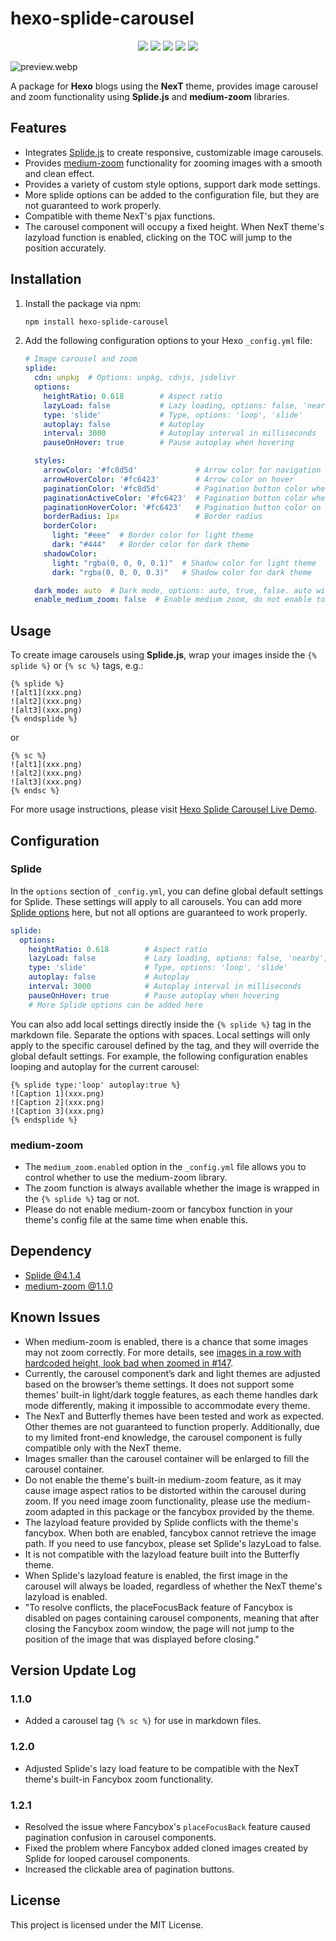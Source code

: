 # hexo-splide-carousel
<p align="center">
    <a href="https://github.com/Siriusq/hexo-splide-carousel/blob/master/ReadmeAssets/CNREADME.md"><img src="https://img.shields.io/badge/简体中文_README-4285F4?style=for-the-badge&logo=googletranslate&logoColor=ffffff"/></a>
    <a href="https://siriusq.top/en/splide-demo.html"><img src="https://img.shields.io/badge/Live%20Demo-%23fac03d?style=for-the-badge&logo=github&logoColor=%23222222"/></a>
    <a href="https://github.com/Siriusq/hexo-splide-carousel/blob/master/LICENSE"><img src="https://img.shields.io/badge/License-MIT-%23e3eb98?style=for-the-badge"/></a>
    <a href="https://hexo.io/plugins/"><img src="https://img.shields.io/badge/HEXO-7.3.0-%230E83CD?style=for-the-badge&logo=hexo"/></a>
    <a href="https://www.npmjs.com/package/hexo-splide-carousel"><img src="https://img.shields.io/badge/NPM-10.8.2-%23CB3837?style=for-the-badge&logo=npm&logoColor=%23CB3837"/></a>
</p>

![preview.webp](https://s2.loli.net/2024/09/11/NoGmOD7g2uz6KEB.webp)

A package for **Hexo** blogs using the **NexT** theme, provides image carousel and zoom functionality using **Splide.js** and **medium-zoom** libraries.

## Features
- Integrates [Splide.js](https://splidejs.com/) to create responsive, customizable image carousels.
- Provides [medium-zoom](https://medium-zoom.francoischalifour.com/) functionality for zooming images with a smooth and clean effect.
- Provides a variety of custom style options, support dark mode settings.
- More splide options can be added to the configuration file, but they are not guaranteed to work properly.
- Compatible with theme NexT's pjax functions.
- The carousel component will occupy a fixed height. When NexT theme's lazyload function is enabled, clicking on the TOC will jump to the position accurately.

## Installation
1. Install the package via npm:
    ```bash
    npm install hexo-splide-carousel
    ```
2. Add the following configuration options to your Hexo `_config.yml` file:
   ```yaml
   # Image carousel and zoom
   splide:
     cdn: unpkg  # Options: unpkg, cdnjs, jsdelivr
     options:
       heightRatio: 0.618        # Aspect ratio
       lazyLoad: false           # Lazy loading, options: false, 'nearby', 'sequential'
       type: 'slide'             # Type, options: 'loop', 'slide'
       autoplay: false           # Autoplay
       interval: 3000            # Autoplay interval in milliseconds
       pauseOnHover: true        # Pause autoplay when hovering

     styles:
       arrowColor: '#fc8d5d'             # Arrow color for navigation buttons
       arrowHoverColor: '#fc6423'        # Arrow color on hover
       paginationColor: '#fc8d5d'        # Pagination button color when inactive
       paginationActiveColor: '#fc6423'  # Pagination button color when active
       paginationHoverColor: '#fc6423'   # Pagination button color on hover
       borderRadius: 1px                 # Border radius
       borderColor:
         light: "#eee"  # Border color for light theme
         dark: "#444"   # Border color for dark theme
       shadowColor:
         light: "rgba(0, 0, 0, 0.1)"  # Shadow color for light theme
         dark: "rgba(0, 0, 0, 0.3)"   # Shadow color for dark theme

     dark_mode: auto  # Dark mode, options: auto, true, false. auto will follow the theme of the browser.
     enable_medium_zoom: false  # Enable medium zoom, do not enable together with the theme's medium zoom option
   ```

## Usage
To create image carousels using **Splide.js**, wrap your images inside the `{% splide %}` or `{% sc %}` tags, e.g.:
```
{% splide %}
![alt1](xxx.png)
![alt2](xxx.png)
![alt3](xxx.png)
{% endsplide %}
```
or
```
{% sc %}
![alt1](xxx.png)
![alt2](xxx.png)
![alt3](xxx.png)
{% endsc %}
```
For more usage instructions, please visit [Hexo Splide Carousel Live Demo](https://theme-next.js.org/docs/tag-plugins/group-pictures).

## Configuration
### Splide
In the `options` section of `_config.yml`, you can define global default settings for Splide. These settings will apply to all carousels. You can add more [Splide options](https://splidejs.com/guides/options/#options) here, but not all options are guaranteed to work properly.
```yaml
splide:
  options:
    heightRatio: 0.618        # Aspect ratio
    lazyLoad: false           # Lazy loading, options: false, 'nearby', 'sequential'
    type: 'slide'             # Type, options: 'loop', 'slide'
    autoplay: false           # Autoplay
    interval: 3000            # Autoplay interval in milliseconds
    pauseOnHover: true        # Pause autoplay when hovering
    # More Splide options can be added here
```

You can also add local settings directly inside the `{% splide %}` tag in the markdown file. Separate the options with spaces. Local settings will only apply to the specific carousel defined by the tag, and they will override the global default settings. For example, the following configuration enables looping and autoplay for the current carousel:
```
{% splide type:'loop' autoplay:true %}
![Caption 1](xxx.png)
![Caption 2](xxx.png)
![Caption 3](xxx.png)
{% endsplide %}
```

### medium-zoom
- The `medium_zoom.enabled` option in the `_config.yml` file allows you to control whether to use the medium-zoom library.
- The zoom function is always available whether the image is wrapped in the `{% splide %}` tag or not.
- Please do not enable medium-zoom or fancybox function in your theme's config file at the same time when enable this.

## Dependency
- [Splide @4.1.4](https://github.com/Splidejs/splide)
- [medium-zoom @1.1.0](https://github.com/francoischalifour/medium-zoom)

## Known Issues
- When medium-zoom is enabled, there is a chance that some images may not zoom correctly. For more details, see [images in a row with hardcoded height, look bad when zoomed in #147](https://github.com/francoischalifour/medium-zoom/issues/147).
- Currently, the carousel component’s dark and light themes are adjusted based on the browser’s theme settings. It does not support some themes' built-in light/dark toggle features, as each theme handles dark mode differently, making it impossible to accommodate every theme.
- The NexT and Butterfly themes have been tested and work as expected. Other themes are not guaranteed to function properly. Additionally, due to my limited front-end knowledge, the carousel component is fully compatible only with the NexT theme.
- Images smaller than the carousel container will be enlarged to fill the carousel container.
- Do not enable the theme's built-in medium-zoom feature, as it may cause image aspect ratios to be distorted within the carousel during zoom. If you need image zoom functionality, please use the medium-zoom adapted in this package or the fancybox provided by the theme.
- The lazyload feature provided by Splide conflicts with the theme's fancybox. When both are enabled, fancybox cannot retrieve the image path. If you need to use fancybox, please set Splide's lazyLoad to false.
- It is not compatible with the lazyload feature built into the Butterfly theme.
- When Splide's lazyload feature is enabled, the first image in the carousel will always be loaded, regardless of whether the NexT theme's lazyload is enabled.
- "To resolve conflicts, the placeFocusBack feature of Fancybox is disabled on pages containing carousel components, meaning that after closing the Fancybox zoom window, the page will not jump to the position of the image that was displayed before closing."

## Version Update Log

### 1.1.0
- Added a carousel tag `{% sc %}` for use in markdown files.

### 1.2.0
- Adjusted Splide's lazy load feature to be compatible with the NexT theme's built-in Fancybox zoom functionality.

### 1.2.1
- Resolved the issue where Fancybox's `placeFocusBack` feature caused pagination confusion in carousel components.
- Fixed the problem where Fancybox added cloned images created by Splide for looped carousel components.
- Increased the clickable area of pagination buttons.

## License
This project is licensed under the MIT License.